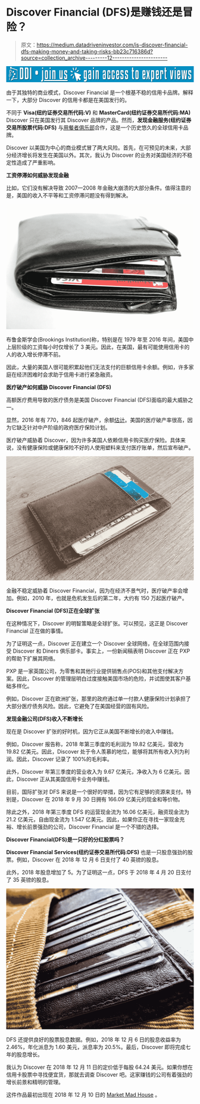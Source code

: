 # Discover Financial (DFS)是赚钱还是冒险？

> 原文：<https://medium.datadriveninvestor.com/is-discover-financial-dfs-making-money-and-taking-risks-bb23c716386d?source=collection_archive---------12----------------------->

[![](img/99a368d20bdd03995884ca1b91a535dd.png)](http://www.track.datadriveninvestor.com/J12U)

由于其独特的商业模式，Discover Financial 是一个根基不稳的信用卡品牌。解释一下，大部分 Discover 的信用卡都是在美国发行的。

不同于 **Visa(纽约证券交易所代码:V)** 和 **MasterCard(纽约证券交易所代码:MA)** Discover 只在美国发行其 Discover 品牌的产品。然而，**发现金融服务(纽约证券交易所股票代码:DFS)** 与[用餐者俱乐部](https://www.dinersclubus.com/home/about/dinersclub/story)合作，这是一个历史悠久的全球信用卡品牌。

Discover 以美国为中心的商业模式冒了两大风险。首先，在可预见的未来，大部分经济增长将发生在美国以外。其次，我认为 Discover 的业务对美国经济的不稳定性造成了严重影响。

**工资停滞如何威胁发现金融**

比如，它们没有解决导致 2007—2008 年金融大崩溃的大部分条件。值得注意的是，美国的收入不平等和工资停滞问题没有得到解决。

![](img/5996ac6c663f9a7a60847e0fd413bc75.png)

布鲁金斯学会(Brookings Institution)称，特别是在 1979 年至 2016 年间，美国中上层阶级的工资每小时仅增长了 3 美元。因此，在美国，最有可能使用信用卡的人的收入增长停滞不前。

因此，大量的美国人很可能积累起他们无法支付的巨额信用卡余额。例如，许多家庭在经济困难时会求助于信用卡进行紧急融资。

**医疗破产如何威胁 Discover Financial (DFS)**

高额医疗费用导致的医疗债务是美国 Discover Financial (DFS)面临的最大威胁之一。

显然，2016 年有 770，846 起医疗破产，余额[估计](https://www.thebalance.com/medical-bankruptcy-statistics-4154729)。美国的医疗破产率很高，因为它缺乏针对中产阶级的政府医疗保险计划。

医疗破产威胁着 Discover，因为许多美国人依赖信用卡购买医疗保险。具体来说，没有健康保险或健康保险不好的人使用塑料来支付医疗账单，然后宣布破产。

![](img/4a27d07f7996e1b7051b358bb0eed25d.png)

金融不稳定威胁着 Discover Financial，因为在经济不景气时，医疗破产率会增加。例如，2010 年，也就是危机发生后的第二年，大约有 150 万起医疗破产。

**Discover Financial (DFS)正在全球扩张**

在这种情况下，Discover 的明智策略是全球扩张。可以预见，这正是 Discover Financial 正在做的事情。

为了证明这一点，Discover 正在建立一个 Discover 全球网络，在全球范围内接受 Discover 和 Diners 俱乐部卡。事实上，一份新闻稿表明 Discover 正在 PXP 的帮助下扩展其网络。

PXP 是一家英国公司，为零售和其他行业提供销售点(POS)和其他支付解决方案。因此，Discover 的管理层明白过度接触美国市场的危险，并试图使其客户基础多样化。

例如，Discover 正在欧洲扩张，那里的政府通过单一付款人健康保险计划承担了大部分医疗债务风险。因此，它避免了在美国经营的固有风险。

**发现金融公司(DFS)收入不断增长**

现在是 Discover 扩张的好时机，因为它正从美国不断增长的收入中赚钱。

例如，Discover 报告称，2018 年第三季度的毛利润为 19.82 亿美元，营收为 19.82 亿美元。因此，Discover 处于令人羡慕的地位，能够将其所有收入列为利润。因此，Discover 记录了 100%的毛利率。

此外，Discover 年第三季度的营业收入为 9.67 亿美元，净收入为 6 亿美元。因此，Discover 正从其美国信用卡业务中赚钱。

目前，国际扩张对 DFS 来说是一个很好的举措，因为它有足够的资源来支付。特别是，Discover 在 2018 年 9 月 30 日拥有 166.09 亿美元的现金和等价物。

除此之外，2018 年第三季度 DFS 的运营现金流为 16.06 亿美元，融资现金流为 21.2 亿美元，自由现金流为 1.547 亿美元。因此，如果你正在寻找一家现金充裕、增长前景强劲的公司，Discover Financial 是一个不错的选择。

**Discover Financial(DFS)是一只好的分红股票吗？**

**Discover Financial Services(纽约证券交易所代码:DFS)** 也是一只股息强劲的股票。例如，Discover 在 2018 年 12 月 6 日支付了 40 英镑的股息。

此外，2018 年股息增加了 5。为了证明这一点，DFS 于 2018 年 4 月 20 日支付了 35 英镑的股息。

![](img/618816e0d5ab2672be43797cb579f491.png)

DFS 还提供良好的股票股息数据。例如，2018 年 12 月 6 日的股息收益率为 2.46%，年化派息为 1.60 美元，派息率为 20.5%。最后，Discover 即将完成七年的股息增长。

我认为 Discover 在 2018 年 12 月 11 日的定价低于每股 64.24 美元。如果你想在信用卡股票中寻找便宜货，那就去调查 Discover 吧。这家赚钱的公司有着强劲的增长前景和精明的管理。

这件作品最初出现在 2018 年 12 月 10 日的 [Market Mad House](https://marketmadhouse.com/) 。